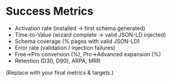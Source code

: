 # Success Metrics

- Activation rate (installed → first schema generated)
- Time-to-Value (wizard complete → valid JSON-LD injected)
- Schema coverage (% pages with valid JSON-LD)
- Error rate (validation / injection failures)
- Free→Pro conversion (%), Pro→Advanced expansion (%)
- Retention (D30, D90), ARPA, MRR

(Replace with your final metrics & targets.)